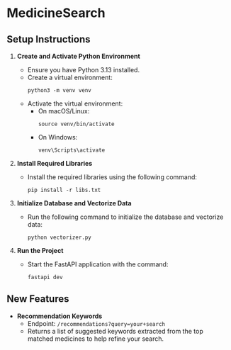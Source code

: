 # MedicineSearch

## Setup Instructions

1. **Create and Activate Python Environment**
   - Ensure you have Python 3.13 installed.
   - Create a virtual environment:
     ```
     python3 -m venv venv
     ```
   - Activate the virtual environment:
     - On macOS/Linux:
       ```
       source venv/bin/activate
       ```
     - On Windows:
       ```
       venv\Scripts\activate
       ```

2. **Install Required Libraries**
   - Install the required libraries using the following command:
     ```
     pip install -r libs.txt
     ```

3. **Initialize Database and Vectorize Data**
   - Run the following command to initialize the database and vectorize data:
     ```
     python vectorizer.py
     ```

4. **Run the Project**
   - Start the FastAPI application with the command:
     ```
     fastapi dev
     ```

## New Features

- **Recommendation Keywords**
  - Endpoint: `/recommendations?query=your+search`
  - Returns a list of suggested keywords extracted from the top matched medicines to help refine your search.
